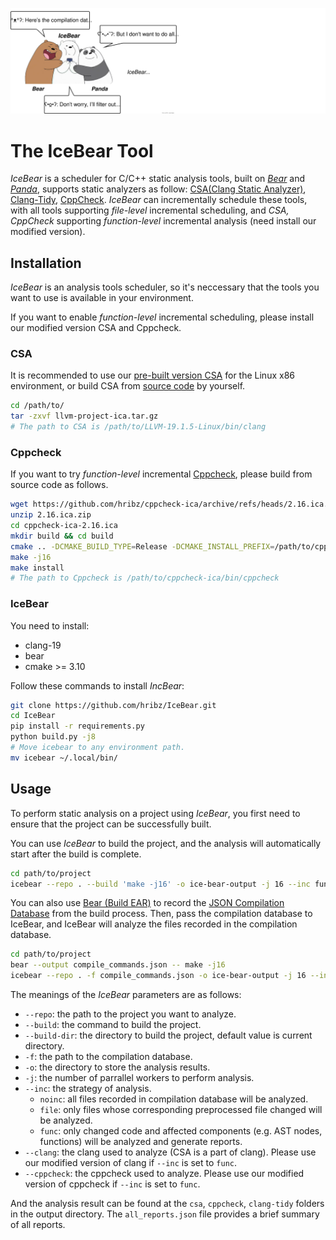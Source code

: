 ![logo](assets/logo.drawio.svg)

# The IceBear Tool
*IceBear* is a scheduler for C/C++ static analysis tools, built on [*Bear*](https://github.com/rizsotto/Bear) and [*Panda*](https://github.com/SQUARE-RG/panda), supports static analyzers as follow: [CSA(Clang Static Analyzer)](https://clang-analyzer.llvm.org/), [Clang-Tidy](https://clang.llvm.org/extra/clang-tidy/), [CppCheck](https://cppcheck.sourceforge.io/).
*IceBear* can incrementally schedule these tools, with all tools supporting *file-level* incremental scheduling, and *CSA, CppCheck* supporting *function-level* incremental analysis (need install our modified version).

## Installation
*IceBear* is an analysis tools scheduler, so it's neccessary that the tools you want to use is available in your environment.

If you want to enable *function-level* incremental scheduling, please install our modified version CSA and Cppcheck.

### CSA
It is recommended to use our [pre-built version CSA](https://github.com/hribz/IceBear/releases/tag/v0.1) for the Linux x86 environment, or build CSA from [source code](https://github.com/hribz/llvm-project-ica/tree/main) by yourself.


```bash
cd /path/to/
tar -zxvf llvm-project-ica.tar.gz
# The path to CSA is /path/to/LLVM-19.1.5-Linux/bin/clang
```

### Cppcheck
If you want to try *function-level* incremental [Cppcheck](https://github.com/hribz/cppcheck-ica/tree/2.16.ica), please build from source code as follows.

```bash
wget https://github.com/hribz/cppcheck-ica/archive/refs/heads/2.16.ica.zip
unzip 2.16.ica.zip
cd cppcheck-ica-2.16.ica
mkdir build && cd build
cmake .. -DCMAKE_BUILD_TYPE=Release -DCMAKE_INSTALL_PREFIX=/path/to/cppcheck-ica
make -j16
make install
# The path to Cppcheck is /path/to/cppcheck-ica/bin/cppcheck
```

### IceBear
You need to install:
- clang-19
- bear
- cmake >= 3.10

Follow these commands to install *IncBear*:
```bash
git clone https://github.com/hribz/IceBear.git
cd IceBear
pip install -r requirements.py
python build.py -j8
# Move icebear to any environment path.
mv icebear ~/.local/bin/
```

## Usage
To perform static analysis on a project using *IceBear*, you first need to ensure that the project can be successfully built.

You can use *IceBear* to build the project, and the analysis will automatically start after the build is complete.

```bash
cd path/to/project
icebear --repo . --build 'make -j16' -o ice-bear-output -j 16 --inc func --clang /path/to/LLVM-19.1.5-Linux/bin/clang --cppcheck /path/to/cppcheck-ica/bin/cppcheck
```

You can also use [Bear (Build EAR)](https://github.com/rizsotto/Bear) to record the [JSON Compilation Database](https://clang.llvm.org/docs/JSONCompilationDatabase.html) from the build process. Then, pass the compilation database to IceBear, and IceBear will analyze the files recorded in the compilation database.

```bash
cd path/to/project
bear --output compile_commands.json -- make -j16
icebear --repo . -f compile_commands.json -o ice-bear-output -j 16 --inc func --clang /path/to/LLVM-19.1.5-Linux/bin/clang --cppcheck /path/to/cppcheck-ica/bin/cppcheck
```

The meanings of the *IceBear* parameters are as follows:
- `--repo`: the path to the project you want to analyze.
- `--build`: the command to build the project.
- `--build-dir`: the directory to build the project, default value is current directory.
- `-f`: the path to the compilation database.
- `-o`: the directory to store the analysis results.
- `-j`: the number of parrallel workers to perform analysis.
- `--inc`: the strategy of analysis.
  - `noinc`: all files recorded in compilation database will be analyzed. 
  - `file`: only files whose corresponding preprocessed file changed will be analyzed.
  - `func`: only changed code and affected components (e.g. AST nodes, functions) will be analyzed and generate reports.
- `--clang`: the clang used to analyze (CSA is a part of clang). Please use our modified version of clang if `--inc` is set to `func`.
- `--cppcheck`: the cppcheck used to analyze. Please use our modified version of cppcheck if `--inc` is set to `func`.

And the analysis result can be found at the `csa`, `cppcheck`, `clang-tidy` folders in the output directory. The `all_reports.json` file provides a brief summary of all reports.
